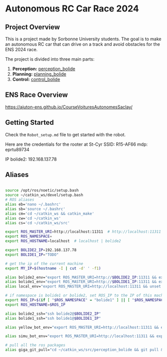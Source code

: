# Autonomous RC Car Race 2024


## Project Overview
This is a project made by Sorbonne University students. The goal is to make an autonomous RC car that can drive on a track and avoid obstacles for the ENS 2024 race.

The project is divided into three main parts:
1. **Perception:** [perception_bolide](https://github.com/Pfecourse/perception_bolide)
2. **Planning:** [planning_bolide](https://github.com/Pfecourse/planning_bolide)
3. **Control:** [control_bolide](https://github.com/Pfecourse/control_bolide)


## ENS Race Overview
https://ajuton-ens.github.io/CourseVoituresAutonomesSaclay/

## Getting Started

Check the `Robot_setup.md` file to get started with the robot.

Here are the credentials for the rooter at St-Cyr
SSID: R15-AF66
mdp: eprtu89734

IP bolide2: 192.168.137.78

## Aliases

```bash

source /opt/ros/noetic/setup.bash
source ~/catkin_ws/devel/setup.bash
# ROS aliases
alias eb='nano ~/.bashrc'
alias sb='source ~/.bashrc'
alias cm='cd ~/catkin_ws && catkin_make'
alias cw='cd ~/catkin_ws'
alias cs='cd ~/catkin_ws/src'

export ROS_MASTER_URI=http://localhost:11311  # http://localhost:11311 | http://192.168.79.205:11311
export ROS_NAMESPACE=
export ROS_HOSTNAME=localhost  # localhost | bolide2

export BOLIDE2_IP=192.168.137.78
export BOLIDE1_IP="TODO"

# get the ip of the current machine
export MY_IP=$(hostname -I | cut -d' ' -f1)

alias bolide2_env="export ROS_MASTER_URI=http://$BOLIDE2_IP:11311 && export ROS_NAMESPACE=bolide2"
alias bolide1_env="export ROS_MASTER_URI=http://$BOLIDE1_IP:11311 && export ROS_NAMESPACE=bolide1"
alias local_env="export ROS_MASTER_URI=http://localhost:11311 && unset ROS_NAMESPACE"

# if namespace is bolide1 or bolide2, set ROS_IP to the IP of this machine else set to localhost
export ROS_IP=$(if [ "$ROS_NAMESPACE" = "bolide1" ] || [ "$ROS_NAMESPACE" = "bolide2" ]; then echo $MY_IP; else echo localhost; fi)
export ROS_HOSTNAME=$ROS_IP

alias bolide2_ssh="ssh bolide2@$BOLIDE2_IP"
alias bolide1_ssh="ssh bolide1@$BOLIDE1_IP"

alias yellow_bot_env="export ROS_MASTER_URI=http://localhost:11311 && export ROS_NAMESPACE=yellow_bot"

alias simu_bot_env="export ROS_MASTER_URI=http://localhost:11311 && export ROS_NAMESPACE=simu_bot"

# pull all the ros packages
alias giga_git_pull="cd ~/catkin_ws/src/perception_bolide && git pull && cd ~/catkin_ws/src/planning_bolide && git pull && cd ~/catkin_ws/src/control_bolide && git pull && cd ~/Course_2024 && git pull && cd"
```
